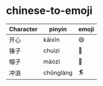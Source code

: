 # chinese-to-emoji

Character | pinyin | emoji
--- | --- | --- 
开心 | kāixīn | 😄 
锤子 | chuízi | 🔨
帽子 | màozi | 🎩
冲浪 | chōnglàng | 🏄

